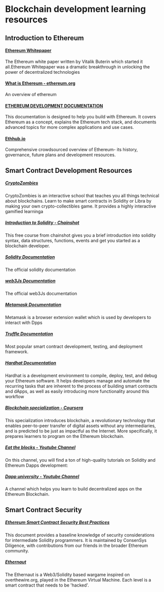 # Blockchain development learning resources

## Introduction to Ethereum
 
#### [Ethereum Whitepaper](https://ethereum.org/en/whitepaper/)
The Ethereum white paper written by Vitalik Buterin which started it all.Ethereum Whitepaper was a dramatic breakthrough in unlocking the power of decentralized technologies

#### [What is Ethereum - ethereum.org](https://ethereum.org/en/what-is-ethereum/)
An overview of ethereum


#### [ETHEREUM DEVELOPMENT DOCUMENTATION](https://ethereum.org/en/developers/docs/)
This documentation is designed to help you build with Ethereum. It covers Ethereum as a concept, explains the Ethereum tech stack, and documents advanced topics for more complex applications and use cases.

#### [Ethhub.io](https://ethhub.io/)
Comprehensive crowdsourced overview of Ethereum- its history, governance, future plans and development resources.


## Smart Contract Development Resources

##### [CryptoZombies](https://cryptozombies.io)
CryptoZombies is an interactive school that teaches you all things technical about blockchains. Learn to make smart contracts in Solidity or Libra by making your own crypto-collectibles game.
It provides a  highly interactive gamified learninga


##### [Introduction to Solidity - Chainshot](https://www.chainshot.com/learn/solidity)
This free course from chainshot gives you a brief introduction into solidity syntax, data structures, functions, events and get you started as a blockchain developer.

##### [Solidity Documentation](https://docs.soliditylang.org/en/v0.8.5/)
The official solidity documentation

##### [web3Js Documentation](https://web3js.readthedocs.io/en/v1.3.4/)
The official web3Js documentation

##### [Metamask Documentation](https://docs.metamask.io/guide/#why-metamask)
Metamask is a browser extension wallet which is used by developers to interact with Dpps

##### [Truffle Documentation](https://www.trufflesuite.com/)
Most popular smart contract development, testing, and deployment framework.

##### [Hardhat Documentation](https://hardhat.org/getting-started/)
Hardhat is a development environment to compile, deploy, test, and debug your Ethereum software. It helps developers manage and automate the recurring tasks that are inherent to the process of building smart contracts and dApps, as well as easily introducing more functionality around this workflow

##### [Blockchain specialization - Coursera](https://www.coursera.org/specializations/blockchain)
This specialization introduces blockchain, a revolutionary technology that enables peer-to-peer transfer of digital assets without any intermediaries, and is predicted to be just as impactful as the Internet. More specifically, it prepares learners to program on the Ethereum blockchain. 

##### [Eat the blocks - Youtube Channel](https://www.youtube.com/c/EatTheBlocks/featured)
On this channel, you will find a ton of high-quality tutorials on Solidity and Ethereum Dapps development:

##### [Dapp university - Youtube Channel](https://www.youtube.com/c/DappUniversity)
A channel which helps you learn to build decentralized apps on the Ethereum Blockchain.


## Smart Contract Security

##### [Ethereum Smart Contract Security Best Practices](https://consensys.github.io/smart-contract-best-practices/)
This document provides a baseline knowledge of security considerations for intermediate Solidity programmers. It is maintained by ConsenSys Diligence, with contributions from our friends in the broader Ethereum community.
 
##### [Ethernaut](https://ethernaut.openzeppelin.com/)
The Ethernaut is a Web3/Solidity based wargame inspired on overthewire.org, played in the Ethereum Virtual Machine. Each level is a smart contract that needs to be 'hacked'.
